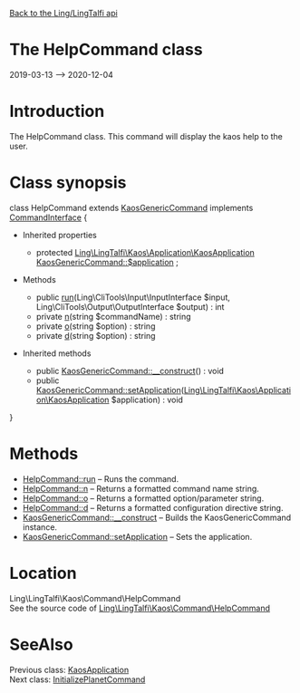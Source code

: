 [Back to the Ling/LingTalfi api](https://github.com/lingtalfi/LingTalfi/blob/master/doc/api/Ling/LingTalfi.md)



The HelpCommand class
================
2019-03-13 --> 2020-12-04






Introduction
============

The HelpCommand class.
This command will display the kaos help to the user.



Class synopsis
==============


class <span class="pl-k">HelpCommand</span> extends [KaosGenericCommand](https://github.com/lingtalfi/LingTalfi/blob/master/doc/api/Ling/LingTalfi/Kaos/Command/KaosGenericCommand.md) implements [CommandInterface](https://github.com/lingtalfi/CliTools/blob/master/doc/api/Ling/CliTools/Command/CommandInterface.md) {

- Inherited properties
    - protected [Ling\LingTalfi\Kaos\Application\KaosApplication](https://github.com/lingtalfi/LingTalfi/blob/master/doc/api/Ling/LingTalfi/Kaos/Application/KaosApplication.md) [KaosGenericCommand::$application](#property-application) ;

- Methods
    - public [run](https://github.com/lingtalfi/LingTalfi/blob/master/doc/api/Ling/LingTalfi/Kaos/Command/HelpCommand/run.md)(Ling\CliTools\Input\InputInterface $input, Ling\CliTools\Output\OutputInterface $output) : int
    - private [n](https://github.com/lingtalfi/LingTalfi/blob/master/doc/api/Ling/LingTalfi/Kaos/Command/HelpCommand/n.md)(string $commandName) : string
    - private [o](https://github.com/lingtalfi/LingTalfi/blob/master/doc/api/Ling/LingTalfi/Kaos/Command/HelpCommand/o.md)(string $option) : string
    - private [d](https://github.com/lingtalfi/LingTalfi/blob/master/doc/api/Ling/LingTalfi/Kaos/Command/HelpCommand/d.md)(string $option) : string

- Inherited methods
    - public [KaosGenericCommand::__construct](https://github.com/lingtalfi/LingTalfi/blob/master/doc/api/Ling/LingTalfi/Kaos/Command/KaosGenericCommand/__construct.md)() : void
    - public [KaosGenericCommand::setApplication](https://github.com/lingtalfi/LingTalfi/blob/master/doc/api/Ling/LingTalfi/Kaos/Command/KaosGenericCommand/setApplication.md)([Ling\LingTalfi\Kaos\Application\KaosApplication](https://github.com/lingtalfi/LingTalfi/blob/master/doc/api/Ling/LingTalfi/Kaos/Application/KaosApplication.md) $application) : void

}






Methods
==============

- [HelpCommand::run](https://github.com/lingtalfi/LingTalfi/blob/master/doc/api/Ling/LingTalfi/Kaos/Command/HelpCommand/run.md) &ndash; Runs the command.
- [HelpCommand::n](https://github.com/lingtalfi/LingTalfi/blob/master/doc/api/Ling/LingTalfi/Kaos/Command/HelpCommand/n.md) &ndash; Returns a formatted command name string.
- [HelpCommand::o](https://github.com/lingtalfi/LingTalfi/blob/master/doc/api/Ling/LingTalfi/Kaos/Command/HelpCommand/o.md) &ndash; Returns a formatted option/parameter string.
- [HelpCommand::d](https://github.com/lingtalfi/LingTalfi/blob/master/doc/api/Ling/LingTalfi/Kaos/Command/HelpCommand/d.md) &ndash; Returns a formatted configuration directive string.
- [KaosGenericCommand::__construct](https://github.com/lingtalfi/LingTalfi/blob/master/doc/api/Ling/LingTalfi/Kaos/Command/KaosGenericCommand/__construct.md) &ndash; Builds the KaosGenericCommand instance.
- [KaosGenericCommand::setApplication](https://github.com/lingtalfi/LingTalfi/blob/master/doc/api/Ling/LingTalfi/Kaos/Command/KaosGenericCommand/setApplication.md) &ndash; Sets the application.





Location
=============
Ling\LingTalfi\Kaos\Command\HelpCommand<br>
See the source code of [Ling\LingTalfi\Kaos\Command\HelpCommand](https://github.com/lingtalfi/LingTalfi/blob/master/Kaos/Command/HelpCommand.php)



SeeAlso
==============
Previous class: [KaosApplication](https://github.com/lingtalfi/LingTalfi/blob/master/doc/api/Ling/LingTalfi/Kaos/Application/KaosApplication.md)<br>Next class: [InitializePlanetCommand](https://github.com/lingtalfi/LingTalfi/blob/master/doc/api/Ling/LingTalfi/Kaos/Command/InitializePlanetCommand.md)<br>
